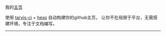 我的[主页](http://wangming1993.github.io/)

使用 [tarvis-ci](https://travis-ci.org) + [hexo](https://hexo.io/) 自动构建你的github主页， 让你不在局限于平台，无需搭建环境，专注于文档编写。

---
